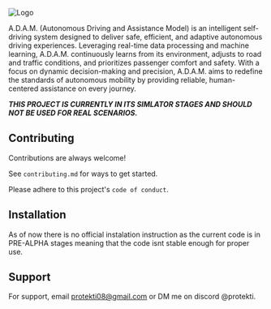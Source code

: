 ![Logo](https://cdn.discordapp.com/attachments/937046403044212848/1300502071375691817/Frame_1000000821_2.png?ex=6721126f&is=671fc0ef&hm=7fac21a26d930122adaa104d8873d915f6b4487b003815562876e4c5ac0b6edd&)


A.D.A.M. (Autonomous Driving and Assistance Model) is an intelligent self-driving system designed to deliver safe, efficient, and adaptive autonomous driving experiences. Leveraging real-time data processing and machine learning, A.D.A.M. continuously learns from its environment, adjusts to road and traffic conditions, and prioritizes passenger comfort and safety. With a focus on dynamic decision-making and precision, A.D.A.M. aims to redefine the standards of autonomous mobility by providing reliable, human-centered assistance on every journey.

***THIS PROJECT IS CURRENTLY IN ITS SIMLATOR STAGES AND SHOULD NOT BE USED FOR REAL SCENARIOS.***

## Contributing

Contributions are always welcome!

See `contributing.md` for ways to get started.

Please adhere to this project's `code of conduct`.
## Installation

As of now there is no official instalation instruction as the current code is in PRE-ALPHA stages meaning that the code isnt stable enough for proper use.
## Support

For support, email protekti08@gmail.com or DM me on discord @protekti.
